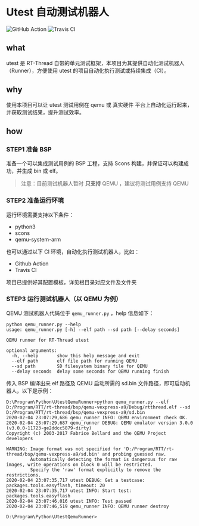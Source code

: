 # Utest 自动测试机器人

![GitHub Action](https://github.com/armink/UtestRunner/workflows/A%20workflow%20for%20my%20Hello%20World%20file/badge.svg)
![Travis CI](https://api.travis-ci.com/armink/UtestRunner.svg?branch=master)

## what

utest 是 RT-Thread 自带的单元测试框架，本项目为其提供自动化测试机器人（Runner），方便使用 utest 的项目自动化执行测试或持续集成（CI）。

## why

使用本项目可以让 utest 测试用例在 qemu 或 真实硬件 平台上自动化运行起来，并获取测试结果，提升测试效率。

## how

### STEP1 准备 BSP

准备一个可以集成测试用例的 BSP 工程，支持 Scons 构建，并保证可以构建成功，并生成 bin 或 elf。

> 注意：目前测试机器人暂时 **只支持** QEMU ，建议将测试用例支持 QEMU

### STEP2 准备运行环境

运行环境需要支持以下条件：

- python3
- scons
- qemu-system-arm

也可以通过以下 CI 环境，自动化执行测试机器人，比如：

- Github Action
- Travis CI

项目已提供好其配置模板，详见根目录对应文件及文件夹

### STEP3 运行测试机器人（以 QEMU 为例）

QEMU 测试机器人代码位于 `qemu_runner.py` ，help 信息如下：

```shell
python qemu_runner.py --help
usage: qemu_runner.py [-h] --elf path --sd path [--delay seconds]

QEMU runner for RT-Thread utest

optional arguments:
  -h, --help       show this help message and exit
  --elf path       elf file path for running QEMU
  --sd path        SD filesystem binary file for QEMU
  --delay seconds  delay some seconds for QEMU running finish
```

传入 BSP 编译出来 elf 路径及 QEMU 启动所需的 sd.bin 文件路径，即可启动机器人，以下是示例：

```shell
D:\Program\Python\UtestQemuRunner>python qemu_runner.py --elf D:/Program/RTT/rt-thread/bsp/qemu-vexpress-a9/Debug/rtthread.elf --sd D:/Program/RTT/rt-thread/bsp/qemu-vexpress-a9/sd.bin
2020-02-04 23:07:29,686 qemu_runner INFO: QEMU environment check OK.
2020-02-04 23:07:29,687 qemu_runner DEBUG: QEMU emulator version 3.0.0 (v3.0.0-11723-ge2ddcc5879-dirty)
Copyright (c) 2003-2017 Fabrice Bellard and the QEMU Project developers

WARNING: Image format was not specified for 'D:/Program/RTT/rt-thread/bsp/qemu-vexpress-a9/sd.bin' and probing guessed raw.
         Automatically detecting the format is dangerous for raw images, write operations on block 0 will be restricted.
         Specify the 'raw' format explicitly to remove the restrictions.
2020-02-04 23:07:35,717 utest DEBUG: Get a testcase: packages.tools.easyflash, timeout: 20
2020-02-04 23:07:35,717 utest INFO: Start test: packages.tools.easyflash
2020-02-04 23:07:46,016 utest INFO: Test passed
2020-02-04 23:07:46,519 qemu_runner INFO: QEMU runner destroy

D:\Program\Python\UtestQemuRunner>
```

